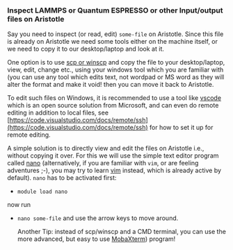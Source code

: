 ### Inspect LAMMPS or Quantum ESPRESSO or other Input/output files on Aristotle

Say you need to inspect (or read, edit) `some-file` on Aristotle. Since this file is already on Aristotle we need some tools either on the machine itself, or we need to copy it to our desktop/laptop and look at it. 

One option is to use [scp or winscp]((https://www.rc.ucl.ac.uk/docs/howto/#windows-winscp)) and copy the file to your desktop/laptop, view, edit, change etc., using your windows tool which you are familiar with (you can use any tool which edits text, not wordpad or MS word as they will alter the format and make it void! then you can move it back to Aristotle. 

To edit such files on Windows, it is recommended to use a tool like [vscode](https://code.visualstudio.com) which is an open source solution from Microsoft, and can even do remote editing in addition to local files, see [https://code.visualstudio.com/docs/remote/ssh](https://code.visualstudio.com/docs/remote/ssh) for how to set it up for remote editing.

A simple solution is to directly view and edit the files on Aristotle i.e., without copying it over. For this we will use the simple text editor program called [nano](https://www.nano-editor.org) (alternatively, if you are familiar with `vim`, or are feeling adventures ;-), you may try to learn [vim](https://opensource.com/article/19/3/getting-started-vim) instead, which is already active by default). `nano` has to be activated first: 

* `module load nano`

now run 

* `nano some-file`  and use the arrow keys to move around.  
  

  Another Tip: instead of scp/winscp and a CMD terminal, you can use the more advanced, but easy to use  [MobaXterm](https://www.rc.ucl.ac.uk/docs/howto/#mobaxterm)) program!

